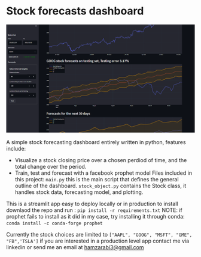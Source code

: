 
# Stock forecasts dashboard

![screenshot](thumbnail.PNG)

A simple stock forecasting dashboard entirely written in python, features include:
* Visualize a stock closing price over a chosen perdiod of time, and the total change over the period. 
* Train, test and forecast with a facebook prophet model
Files included in this project:
`main.py` this is the main script that defines the general outline of the dashboard.
`stock_object.py` contains the Stock class, it handles stock data, forecasting model, and plotting. 

This is a streamlit app easy to deploy locally or in production to install downlaod the repo and run :
`pip install -r requirements.txt`
NOTE: if prophet fails to install as it did in my case, try installing it through conda:
`conda install -c conda-forge prophet`

Currently the stock choices are limited to `["AAPL", "GOOG", "MSFT", "GME", "FB",'TSLA']` if you are interested in a production level app contact me via linkedin or send me an email at hamzarabi3@gmail.com

